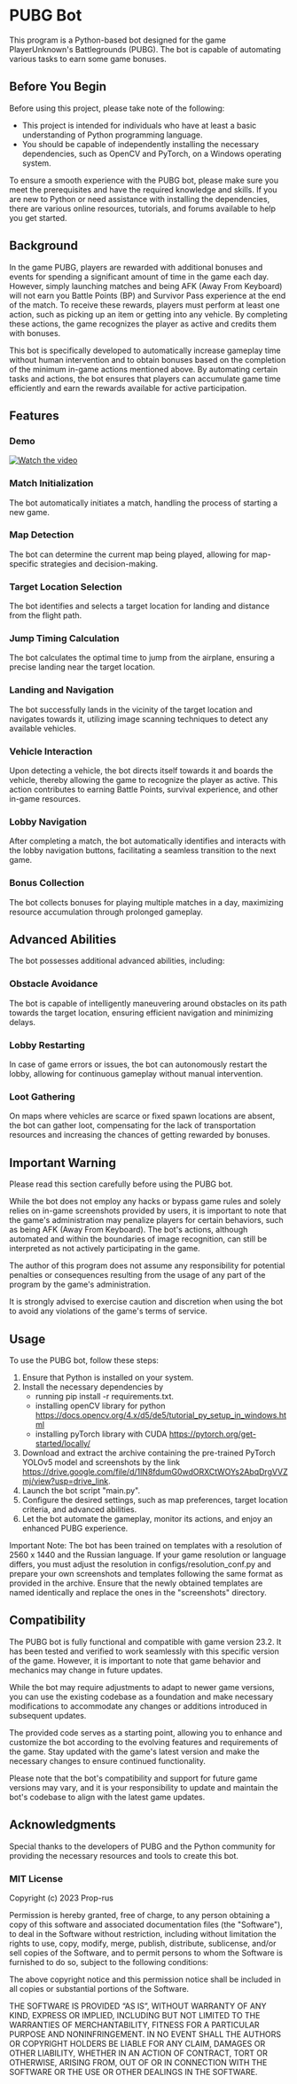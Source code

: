 # PUBG Bot
This program is a Python-based bot designed for the game PlayerUnknown's Battlegrounds (PUBG). The bot is capable of automating various tasks to earn some game bonuses.

## Before You Begin
Before using this project, please take note of the following:

- This project is intended for individuals who have at least a basic understanding of Python programming language.
- You should be capable of independently installing the necessary dependencies, such as OpenCV and PyTorch, on a Windows operating system.

To ensure a smooth experience with the PUBG bot, please make sure you meet the prerequisites and have the required knowledge and skills. If you are new to Python or need assistance with installing the dependencies, there are various online resources, tutorials, and forums available to help you get started.
## Background
In the game PUBG, players are rewarded with additional bonuses and events for spending a significant amount of time in the game each day. However, simply launching matches and being AFK (Away From Keyboard) will not earn you Battle Points (BP) and Survivor Pass experience at the end of the match. To receive these rewards, players must perform at least one action, such as picking up an item or getting into any vehicle. By completing these actions, the game recognizes the player as active and credits them with bonuses.

This bot is specifically developed to automatically increase gameplay time without human intervention and to obtain bonuses based on the completion of the minimum in-game actions mentioned above. By automating certain tasks and actions, the bot ensures that players can accumulate game time efficiently and earn the rewards available for active participation.

## Features

### Demo
[![Watch the video](https://img.youtube.com/vi/mZVVpc4FQ8s/hqdefault.jpg)](https://youtu.be/mZVVpc4FQ8s)

### Match Initialization
The bot automatically initiates a match, handling the process of starting a new game.
### Map Detection
The bot can determine the current map being played, allowing for map-specific strategies and decision-making.
### Target Location Selection
The bot identifies and selects a target location for landing and distance from the flight path.
### Jump Timing Calculation
The bot calculates the optimal time to jump from the airplane, ensuring a precise landing near the target location.
### Landing and Navigation
The bot successfully lands in the vicinity of the target location and navigates towards it, utilizing image scanning techniques to detect any available vehicles.
### Vehicle Interaction
Upon detecting a vehicle, the bot directs itself towards it and boards the vehicle, thereby allowing the game to recognize the player as active. This action contributes to earning Battle Points, survival experience, and other in-game resources.
### Lobby Navigation
After completing a match, the bot automatically identifies and interacts with the lobby navigation buttons, facilitating a seamless transition to the next game.
### Bonus Collection
The bot collects bonuses for playing multiple matches in a day, maximizing resource accumulation through prolonged gameplay.

## Advanced Abilities
The bot possesses additional advanced abilities, including:
### Obstacle Avoidance
The bot is capable of intelligently maneuvering around obstacles on its path towards the target location, ensuring efficient navigation and minimizing delays.
### Lobby Restarting
In case of game errors or issues, the bot can autonomously restart the lobby, allowing for continuous gameplay without manual intervention.
### Loot Gathering
On maps where vehicles are scarce or fixed spawn locations are absent, the bot can gather loot, compensating for the lack of transportation resources and increasing the chances of getting rewarded by bonuses.

## Important Warning
Please read this section carefully before using the PUBG bot.

While the bot does not employ any hacks or bypass game rules and solely relies on in-game screenshots provided by users, it is important to note that the game's administration may penalize players for certain behaviors, such as being AFK (Away From Keyboard). The bot's actions, although automated and within the boundaries of image recognition, can still be interpreted as not actively participating in the game.

The author of this program does not assume any responsibility for potential penalties or consequences resulting from the usage of any part of the program by the game's administration.

It is strongly advised to exercise caution and discretion when using the bot to avoid any violations of the game's terms of service.

## Usage
To use the PUBG bot, follow these steps:

1. Ensure that Python is installed on your system.
2. Install the necessary dependencies by 
    - running pip install -r requirements.txt.
    - installing openCV library for python https://docs.opencv.org/4.x/d5/de5/tutorial_py_setup_in_windows.html
    - installing pyTorch library with CUDA https://pytorch.org/get-started/locally/
3. Download and extract the archive containing the pre-trained PyTorch YOLOv5 model and screenshots by the link https://drive.google.com/file/d/1lN8fdumG0wdORXCtWOYs2AbqDrgVVZmj/view?usp=drive_link.
4. Launch the bot script "main.py".
5. Configure the desired settings, such as map preferences, target location criteria, and advanced abilities.
6. Let the bot automate the gameplay, monitor its actions, and enjoy an enhanced PUBG experience.

Important Note: The bot has been trained on templates with a resolution of 2560 x 1440 and the Russian language. If your game resolution or language differs, you must adjust the resolution in configs/resolution_conf.py and prepare your own screenshots and templates following the same format as provided in the archive. Ensure that the newly obtained templates are named identically and replace the ones in the "screenshots" directory.

## Compatibility
The PUBG bot is fully functional and compatible with game version 23.2. It has been tested and verified to work seamlessly with this specific version of the game. However, it is important to note that game behavior and mechanics may change in future updates.

While the bot may require adjustments to adapt to newer game versions, you can use the existing codebase as a foundation and make necessary modifications to accommodate any changes or additions introduced in subsequent updates.

The provided code serves as a starting point, allowing you to enhance and customize the bot according to the evolving features and requirements of the game. Stay updated with the game's latest version and make the necessary changes to ensure continued functionality.

Please note that the bot's compatibility and support for future game versions may vary, and it is your responsibility to update and maintain the bot's codebase to align with the latest game updates.

## Acknowledgments
Special thanks to the developers of PUBG and the Python community for providing the necessary resources and tools to create this bot.

### MIT License

Copyright (c) 2023 Prop-rus

Permission is hereby granted, free of charge, to any person obtaining a copy
of this software and associated documentation files (the "Software"), to deal
in the Software without restriction, including without limitation the rights
to use, copy, modify, merge, publish, distribute, sublicense, and/or sell
copies of the Software, and to permit persons to whom the Software is
furnished to do so, subject to the following conditions:

The above copyright notice and this permission notice shall be included in all copies or substantial portions of the Software.

THE SOFTWARE IS PROVIDED “AS IS”, WITHOUT WARRANTY OF ANY KIND, EXPRESS OR IMPLIED, INCLUDING BUT NOT LIMITED TO THE WARRANTIES OF MERCHANTABILITY, FITNESS FOR A PARTICULAR PURPOSE AND NONINFRINGEMENT. IN NO EVENT SHALL THE AUTHORS OR COPYRIGHT HOLDERS BE LIABLE FOR ANY CLAIM, DAMAGES OR OTHER LIABILITY, WHETHER IN AN ACTION OF CONTRACT, TORT OR OTHERWISE, ARISING FROM, OUT OF OR IN CONNECTION WITH THE SOFTWARE OR THE USE OR OTHER DEALINGS IN THE SOFTWARE.